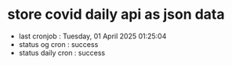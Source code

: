 # store covid daily api as json data

- last cronjob : Tuesday, 01 April 2025 01:25:04
- status og cron : success
- status daily cron : success
      
      